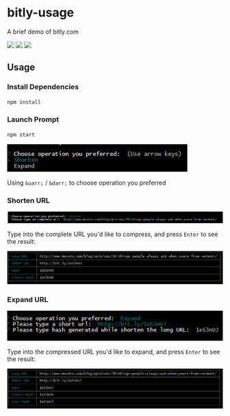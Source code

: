 # bitly-usage
A brief demo of bitly.com

![](http://img.shields.io/badge/npm_module-v1.0.0-green.svg?style=flat) 
![][david-url]
![][travis-url]

## Usage ##

### Install Dependencies ###

```bash
npm install
```

### Launch Prompt ###

```bash
npm start
```

![](https://raw.githubusercontent.com/leftstick/bitly-usage/master/docs/img/operation.png)


Using `&uarr;` / `&darr;` to choose operation you preferred


### Shorten URL ###

![](https://raw.githubusercontent.com/leftstick/bitly-usage/master/docs/img/shorten.png)

Type into the complete URL you'd like to compress, and press `Enter` to see the result:

![](https://raw.githubusercontent.com/leftstick/bitly-usage/master/docs/img/shorten_result.png)

### Expand URL ###

![](https://raw.githubusercontent.com/leftstick/bitly-usage/master/docs/img/expand.png)

Type into the compressed URL you'd like to expand, and press `Enter` to see the result:

![](https://raw.githubusercontent.com/leftstick/bitly-usage/master/docs/img/expand_result.png)

[travis-url]:https://api.travis-ci.org/leftstick/bitly-usage.svg?branch=master
[david-url]:https://david-dm.org/leftstick/bitly-usage.png

